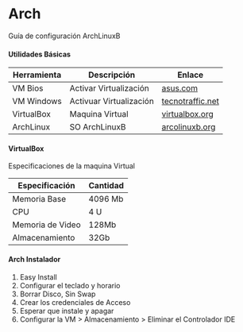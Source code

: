 # Arch
Guía de configuración ArchLinuxB

#### Utilidades Básicas

| Herramienta | Descripción | Enlace |
| ----------- | ----------- | ----------- |
| VM Bios | Activar Virtualización | [asus.com](https://www.asus.com/latin/support/FAQ/1043786/) |
| VM Windows | Activuar Virtualización | [tecnotraffic.net](https://tecnotraffic.net/por-que-virtualbox-solo-muestra-las-opciones-de-instalacion-del-sistema-operativo-de-32-bits-como-solucionarlo/#:~:text=Ahí%20lo%20tiene%2C%20si%20solo,manera%20eficiente%20esas%20máquinas%20virtuales) |
| VirtualBox | Maquina Virtual | [virtualbox.org](https://www.virtualbox.org/wiki/Downloads) |
| ArchLinux | SO ArchLinuxB | [arcolinuxb.org](https://www.arcolinux.info/downloads/) |

#### VirtualBox

Especificaciones de la maquina Virtual

| Especificación | Cantidad |
| -------------- | -------- |
| Memoria Base | 4096 Mb|
| CPU | 4 U |
| Memoria de Video | 128Mb |
| Almacenamiento | 32Gb |

#### Arch Instalador

<ol>
  <li> Easy Install</li>
  <li> Configurar el teclado y horario</li>
  <li> Borrar Disco, Sin Swap </li>
  <li> Crear los credenciales de Acceso</li>
  <li> Esperar que instale y apagar </li>
  <li> Configurar la VM > Almacenamiento > Eliminar el Controlador IDE </li>
  
  
